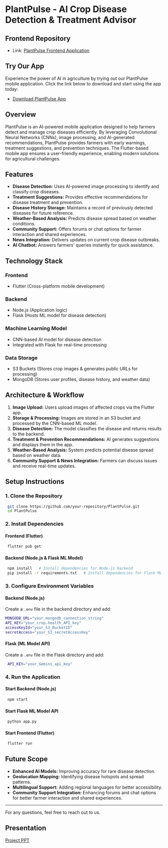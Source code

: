 # PlantPulse - AI Crop Disease Detection & Treatment Advisor

## Frontend Repository
- Link: [PlantPulse Frontend Application](https://github.com/ameyjoshi3068/dypcoe_hackathon)
## Try Our App
Experience the power of AI in agriculture by trying out our PlantPulse mobile application. Click the link below to download and start using the app today:
- [Download PlantPulse App](https://drive.google.com/drive/folders/1SCoRhPFkiS1wPbEzS1PENiNRSlc6vyDN?usp=sharing)
## Overview
PlantPulse is an AI-powered mobile application designed to help farmers detect and manage crop diseases efficiently. By leveraging Convolutional Neural Networks (CNNs), image processing, and AI-generated recommendations, PlantPulse provides farmers with early warnings, treatment suggestions, and prevention techniques. The Flutter-based mobile app ensures a user-friendly experience, enabling modern solutions for agricultural challenges.

## Features
- **Disease Detection:** Uses AI-powered image processing to identify and classify crop diseases.
- **Treatment Suggestions:** Provides effective recommendations for disease treatment and prevention.
- **Disease History Storage:** Maintains a record of previously detected diseases for future reference.
- **Weather-Based Analysis:** Predicts disease spread based on weather conditions.
- **Community Support:** Offers forums or chat options for farmer interaction and shared experiences.
- **News Integration:** Delivers updates on current crop disease outbreaks.
- **AI Chatbot:** Answers farmers' queries instantly for quick assistance.

## Technology Stack
### **Frontend**
- Flutter (Cross-platform mobile development)

### **Backend**
- Node.js (Application logic)
- Flask (Hosts ML model for disease detection)

### **Machine Learning Model**
- CNN-based AI model for disease detection
- Integrated with Flask for real-time processing

### **Data Storage**
- S3 Buckets (Stores crop images & generates public URLs for processing)
- MongoDB (Stores user profiles, disease history, and weather data)

## Architecture & Workflow
1. **Image Upload:** Users upload images of affected crops via the Flutter app.
2. **Storage & Processing:** Images are stored in an S3 bucket and processed by the CNN-based ML model.
3. **Disease Detection:** The model classifies the disease and returns results to the backend.
4. **Treatment & Prevention Recommendations:** AI generates suggestions and displays them in the app.
5. **Weather-Based Analysis:** System predicts potential disease spread based on weather data.
6. **Community Support & News Integration:** Farmers can discuss issues and receive real-time updates.

## Setup Instructions
### **1. Clone the Repository**
```bash
 git clone https://github.com/your-repository/PlantPulse.git
 cd PlantPulse
```

### **2. Install Dependencies**
#### **Frontend (Flutter)**
```bash
 flutter pub get
```

#### **Backend (Node.js & Flask ML Model)**
```bash
 npm install   # Install dependencies for Node.js backend
 pip install -r requirements.txt   # Install dependencies for Flask ML model
```

### **3. Configure Environment Variables**
#### **Backend (Node.js)**
Create a `.env` file in the backend directory and add:
```bash
MONGODB_URL="your_mongodb_connection_string"
API_KEY="your_crop.health_API_key"
accessKeyId="your_S3_BucketID"
secretAccess="your_S3_secretAccessKey"
```

#### **Flask (ML Model API)**
Create a `.env` file in the Flask directory and add:
```bash
 API_KEY="your_Gemini_api_key"
```

### **4. Run the Application**
#### **Start Backend (Node.js)**
```bash
 npm start
```

#### **Start Flask ML Model API**
```bash
 python app.py
```

#### **Start Frontend (Flutter)**
```bash
 flutter run
```

## Future Scope
- **Enhanced AI Models:** Improving accuracy for rare disease detection.
- **Geolocation Mapping:** Identifying disease hotspots and spread patterns.
- **Multilingual Support:** Adding regional languages for better accessibility.
- **Community Support Integration:** Enhancing forums and chat options for better farmer interaction and shared experiences.
---
For any questions, feel free to reach out to us.

## Presentation
[Project PPT](https://drive.google.com/file/d/1IJ0FKWMBDul37KM5-d8QNJnOfvlimpfj/view?usp=sharing)
